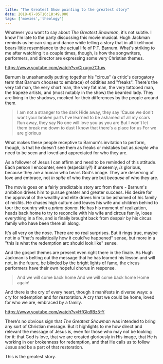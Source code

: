 ```yaml
---
title: "The Greatest Show pointing to the greatest story"
date: 2018-07-05T16:18:49.000
tags: ['movies','theology']
---
```


Whatever you want to say about _The Greatest Showman_, it's not subtle. I know I'm late to the party discussing this movie musical. Hugh Jackman reminds us he can sing and dance while telling a story that in all likelihood bears little resemblance to the actual life of P.T. Barnum. What's striking to me after watching it a couple times, though, is how the songwriters, performers, and director are expressing some very Christian themes.

https://www.youtube.com/watch?v=CjxugyZCfuw

Barnum is unashamedly putting together his "circus" (a critic's derogatory term that Barnum chooses to embrace) of oddities and "freaks". There's the very tall man, the very short man, the very fat man, the very tattooed man, the trapeze artists, and (most notably in the show) the bearded lady. They are living in the shadows, mocked for their differences by the people around them.

> I am not a stranger to the dark Hide away, they say 'Cause we don't want your broken parts I've learned to be ashamed of all my scars Run away, they say No one will love you as you are But I won't let them break me down to dust I know that there's a place for us For we are glorious

What makes these people receptive to Barnum's invitation to perform, though, is that he doesn't see them as freaks or mistakes but as _people_ who need to be seen and loved and appreciated for who they are.

As a follower of Jesus I can affirm and need to be reminded of this attitude. Each person I encounter, even (especially?) if unseemly, _is_ glorious, because they are a human who bears God's image. They are deserving of love and embrace, not _in spite_ of who they are but _because_ of who they are.

The movie goes on a fairly predictable story arc from there - Barnum's ambition drives him to pursue greater and greater success. His desire for the approval of the wealthy and elite drives him to be ashamed of his family of misfits. He chases high culture and leaves his wife and children behind to tour the country with a _prima donna_. He has his moment of realization, heads back home to try to reconcile with his wife and circus family, loses everything in a fire, and is finally brought back from despair by his circus family who have been there all along.

It's all very on the nose. There are no real surprises. But it rings true, maybe not in a "that's realistically how it could've happened" sense, but more in a "this is what the redemption arc should look like" sense.

And the gospel themes are present even right there in the finale. As Hugh Jackman is belting out the message that he has learned his lesson and will not, in the future, be blinded by the bright lights of fame, the circus performers have their own hopeful chorus in response.

> And we will come back home And we will come back home Home again!

And there is the cry of every heart, though it manifests in diverse ways: a cry for redemption and for restoration. A cry that we could be home, loved for who we are, embraced by a family.

https://www.youtube.com/watch?v=HfGlq9Bz5-Y

There's no obvious sign that _The Greatest Showman_ was intended to bring any sort of Christian message. But it highlights to me how direct and relevant the message of Jesus is, even for those who may not be looking for it: that God is love, that we are created gloriously in His image, that He is working in our brokenness for redemption, and that He calls us to follow Jesus and be a part of that restoration.

This is the greatest story.
